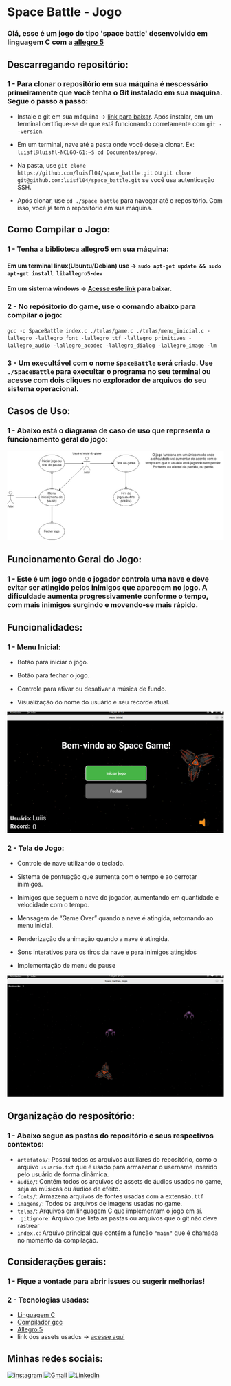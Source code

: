 # Space Battle - Jogo 

### Olá, esse é um jogo do tipo 'space battle' desenvolvido em linguagem C com a [allegro 5](https://liballeg.org/)

## Descarregando repositório:

### 1 - Para clonar o repositório em sua máquina é nescessário primeiramente que você tenha o Git instalado em sua máquina. Segue o passo a passo:
-  Instale o git em sua máquina -> [link para baixar](https://git-scm.com/downloads). Após instalar, em um terminal certifique-se de que está funcionando corretamente com `git --version`.

- Em um terminal, nave até a pasta onde você deseja clonar. Ex: `luisfl@luisfl-NCL60-61:~$ cd Documentos/prog/`.

- Na pasta, use `git clone https://github.com/luisfl04/space_battle.git` ou `git clone git@github.com:luisfl04/space_battle.git` se você usa autenticação SSH.

- Após clonar, use `cd ./space_battle` para navegar até o repositório. Com isso, você já tem o repositório em sua máquina.

## Como Compilar o Jogo:

### 1 - Tenha a biblioteca allegro5 em sua máquina:

#### Em um terminal linux(Ubuntu/Debian) use -> `sudo apt-get update && sudo apt-get install liballegro5-dev`
#### Em um sistema windows -> [Acesse este link](https://www.nuget.org/api/v2/package/Allegro/5.2.10) para baixar.

### 2 - No repósitorio do game, use o comando abaixo para compilar o jogo:
`gcc -o SpaceBattle index.c ./telas/game.c ./telas/menu_inicial.c -lallegro -lallegro_font -lallegro_ttf -lallegro_primitives -lallegro_audio -lallegro_acodec -lallegro_dialog -lallegro_image -lm `

### 3 - Um execultável com o nome `SpaceBattle` será criado. Use `./SpaceBattle` para execultar o programa no seu terminal ou acesse com dois cliques no explorador de arquivos do seu sistema operacional.

## Casos de Uso:
### 1 - Abaixo está o diagrama de caso de uso que representa o funcionamento geral do jogo:
![caso_de_uso](./artefatos/imagens/SpaceBattle_caso_de_uso.jpg)

## Funcionamento Geral do Jogo:
### 1 - Este é um jogo onde o jogador controla uma nave e deve evitar ser atingido pelos inimigos que aparecem no jogo. A dificuldade aumenta progressivamente conforme o tempo, com mais inimigos surgindo e movendo-se mais rápido.

## Funcionalidades:
### 1 - Menu Inicial:

- Botão para iniciar o jogo.

- Botão para fechar o jogo.

- Controle para ativar ou desativar a música de fundo.

- Visualização do nome do usuário e seu recorde atual.

![screenshot menu inicial](./artefatos/imagens/tela_de_menu.png)

### 2 - Tela do Jogo:

- Controle de nave utilizando o teclado.

- Sistema de pontuação que aumenta com o tempo e ao derrotar inimigos.

- Inimigos que seguem a nave do jogador, aumentando em quantidade e velocidade com o tempo.

- Mensagem de “Game Over” quando a nave é atingida, retornando ao menu inicial.

- Renderização de animação quando a nave é atingida.

- Sons interativos para os tiros da nave e para inimigos atingidos

- Implementação de menu de pause

![tela do game](./artefatos/imagens/game.png)

## Organização do respositório:
### 1 - Abaixo segue as pastas do repositório e seus respectivos contextos:
- `artefatos/`: Possui todos os arquivos auxiliares do repositório, como o arquivo 
`usuario.txt` que é usado para armazenar o username inserido pelo usuário de forma dinâmica.
- `audio/`: Contém todos os arquivos de assets de áudios usados no game, seja as músicas ou áudios de efeito.
- `fonts/`: Armazena arquivos de fontes usadas com a extensão`.ttf`
- `imagens/`: Todos os arquivos de imagens usadas no game.
- `telas/`: Arquivos em linguagem C que implementam o jogo em sí.
- `.gitignore`: Arquivo que lista as pastas ou arquivos que o git não deve rastrear
- `index.c`: Arquivo principal que contém a função `"main"` que é chamada no momento da compilação.

## Considerações gerais:

### 1 - Fique a vontade para abrir issues ou sugerir melhorias!
### 2 - Tecnologias usadas: 
- [Linguagem C](https://pt.wikipedia.org/wiki/C_(linguagem_de_programa%C3%A7%C3%A3o))
- [Compilador gcc](https://gcc.gnu.org/)
- [Allegro 5](https://liballeg.org/)
- link dos assets usados -> [acesse aqui](https://opengameart.org/content/space-game-assets) 

## Minhas redes sociais:
[![instagram](https://img.shields.io/badge/-Instagram-000?style=for-the-badge&logo=instagram&logoColor=FFF&color:FFF)](https://www.instagram.com/luisfl04_/)
[![Gmail](https://img.shields.io/badge/Gmail-D14836?style=for-the-badge&logo=gmail&logoColor=white)](mailto:luisfelipecontato08@gmail.com)
[![LinkedIn](https://img.shields.io/badge/LinkedIn-Profile-blue?style=flat-square&logo=linkedin)](https://www.linkedin.com/in/luis-felipe-8725a1291/)


